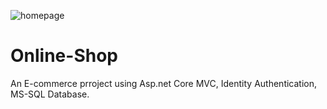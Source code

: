 ![homepage](https://user-images.githubusercontent.com/43781722/147371228-3b23bee5-1583-4a30-ba50-17775ee79efa.PNG)
# Online-Shop
An E-commerce prroject using Asp.net Core MVC, Identity Authentication, MS-SQL Database.
